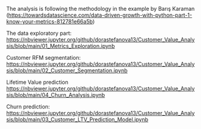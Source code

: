 The analysis is following the methodology in the example by Barış Karaman (https://towardsdatascience.com/data-driven-growth-with-python-part-1-know-your-metrics-812781e66a5b)

The data exploratory part: https://nbviewer.jupyter.org/github/dorastefanova13/Customer_Value_Analysis/blob/main/01_Metrics_Exploration.ipynb

Customer RFM segmentation: https://nbviewer.jupyter.org/github/dorastefanova13/Customer_Value_Analysis/blob/main/02_Customer_Segmentation.ipynb

Lifetime Value prediction https://nbviewer.jupyter.org/github/dorastefanova13/Customer_Value_Analysis/blob/main/04_Churn_Analysis.ipynb

Churn prediction: https://nbviewer.jupyter.org/github/dorastefanova13/Customer_Value_Analysis/blob/main/03_Customer_LTV_Prediction_Model.ipynb
